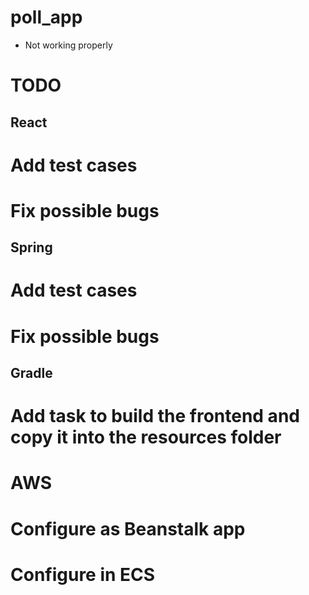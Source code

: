 # poll_app

* Not working properly

# TODO

## React

# Add test cases
# Fix possible bugs

## Spring

# Add test cases
# Fix possible bugs

## Gradle

# Add task to build the frontend and copy it into the resources folder

# AWS

# Configure as Beanstalk app
# Configure in ECS